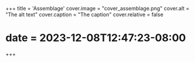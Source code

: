 +++
title = 'Assemblage'
cover.image = "cover_assemblage.png"
cover.alt = "The alt text"
cover.caption = "The caption"
cover.relative = false
# date = 2023-12-08T12:47:23-08:00
+++
